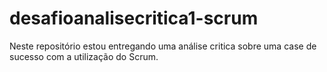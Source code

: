 # desafioanalisecritica1-scrum
Neste repositório estou entregando uma análise critica sobre uma case de sucesso com a utilização do Scrum.
